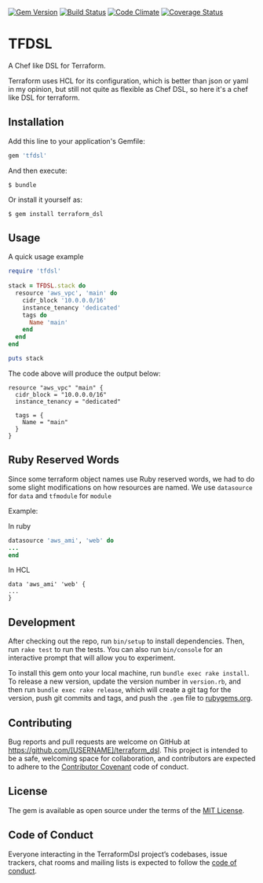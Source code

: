 [![Gem Version](https://badge.fury.io/rb/tfdsl.svg)](http://badge.fury.io/rb/tfdsl)
[![Build Status](https://travis-ci.org/tlopo-ruby/tfdsl.svg?branch=master)](https://travis-ci.org/tlopo-ruby/tfdsl)
[![Code Climate](https://codeclimate.com/github/tlopo-ruby/tfdsl/badges/gpa.svg)](https://codeclimate.com/github/tlopo-ruby/tfdsl)
[![Coverage Status](https://coveralls.io/repos/github/tlopo-ruby/tfdsl/badge.svg?branch=master)](https://coveralls.io/github/tlopo-ruby/tfdsl?branch=master)

# TFDSL

A Chef like DSL for Terraform.

Terraform uses HCL for its configuration, which is better than json or yaml in my opinion, but still not quite as flexible as Chef DSL, so here it's a chef like DSL for terraform.

## Installation

Add this line to your application's Gemfile:

```ruby
gem 'tfdsl'
```

And then execute:

    $ bundle

Or install it yourself as:

    $ gem install terraform_dsl

## Usage

A quick usage example 
```ruby
require 'tfdsl'
  
stack = TFDSL.stack do
  resource 'aws_vpc', 'main' do
    cidr_block '10.0.0.0/16'
    instance_tenancy 'dedicated'
    tags do
      Name 'main'
    end
  end
end

puts stack
```
The code above will produce the output below: 
```hcl
resource "aws_vpc" "main" {
  cidr_block = "10.0.0.0/16"
  instance_tenancy = "dedicated"

  tags = {
    Name = "main"
  }
}
```

## Ruby Reserved Words

Since some terraform object names use Ruby reserved words, we had to do some slight modifications on how resources are named. 
We use `datasource` for `data` and `tfmodule` for `module`

Example:

In ruby
```ruby
datasource 'aws_ami', 'web' do
...
end
```
In HCL
```hcl
data 'aws_ami' 'web' {
...
}
```


## Development

After checking out the repo, run `bin/setup` to install dependencies. Then, run `rake test` to run the tests. You can also run `bin/console` for an interactive prompt that will allow you to experiment.

To install this gem onto your local machine, run `bundle exec rake install`. To release a new version, update the version number in `version.rb`, and then run `bundle exec rake release`, which will create a git tag for the version, push git commits and tags, and push the `.gem` file to [rubygems.org](https://rubygems.org).

## Contributing

Bug reports and pull requests are welcome on GitHub at https://github.com/[USERNAME]/terraform_dsl. This project is intended to be a safe, welcoming space for collaboration, and contributors are expected to adhere to the [Contributor Covenant](http://contributor-covenant.org) code of conduct.

## License

The gem is available as open source under the terms of the [MIT License](https://opensource.org/licenses/MIT).

## Code of Conduct

Everyone interacting in the TerraformDsl project’s codebases, issue trackers, chat rooms and mailing lists is expected to follow the [code of conduct](https://github.com/[USERNAME]/terraform_dsl/blob/master/CODE_OF_CONDUCT.md).
